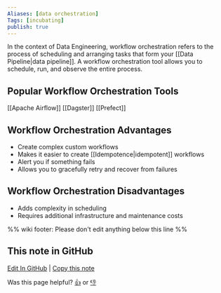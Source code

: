 ```yaml
---
Aliases: [data orchestration]
Tags: [incubating]
publish: true
---
```


In the context of Data Engineering, workflow orchestration refers to the process of scheduling and arranging tasks that form your [[Data Pipeline|data pipeline]]. A workflow orchestration tool allows you to schedule, run, and observe the entire process.

## Popular Workflow Orchestration Tools

[[Apache Airflow]]
[[Dagster]]
[[Prefect]]

## Workflow Orchestration Advantages

- Create complex custom workflows
- Makes it easier to create [[Idempotence|idempotent]] workflows
- Alert you if something fails
- Allows you to gracefully retry and recover from failures

## Workflow Orchestration Disadvantages

- Adds complexity in scheduling
- Requires additional infrastructure and maintenance costs

%% wiki footer: Please don't edit anything below this line %%

## This note in GitHub

<span class="git-footer">[Edit In GitHub](https://github.dev/data-engineering-community/data-engineering-wiki/blob/main/Concepts/Workflow%20Orchestration.md "git-hub-edit-note") | [Copy this note](https://raw.githubusercontent.com/data-engineering-community/data-engineering-wiki/main/Concepts/Workflow%20Orchestration.md "git-hub-copy-note")</span>

<span class="git-footer">Was this page helpful?
[👍](https://tally.so/r/mOaxjk?rating=Yes&url=https://dataengineering.wiki/Concepts/Workflow+Orchestration) or [👎](https://tally.so/r/mOaxjk?rating=No&url=https://dataengineering.wiki/Concepts/Workflow+Orchestration)</span>
